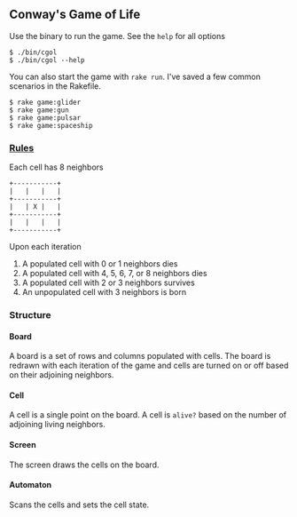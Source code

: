 ## Conway's Game of Life

Use the binary to run the game. See the `help` for all options

    $ ./bin/cgol
    $ ./bin/cgol --help

You can also start the game with `rake run`. I've saved a few common scenarios in the Rakefile.
    
    $ rake game:glider
    $ rake game:gun
    $ rake game:pulsar
    $ rake game:spaceship

### [Rules](http://www.bitstorm.org/gameoflife/)

Each cell has 8 neighbors

    +-----------+
    |   |   |   |
    +-----------+
    |   | X |   |
    +-----------+
    |   |   |   |
    +-----------+

Upon each iteration

1. A populated cell with 0 or 1 neighbors dies
1. A populated cell with 4, 5, 6, 7, or 8 neighbors dies
1. A populated cell with 2 or 3 neighbors survives
1. An unpopulated cell with 3 neighbors is born

### Structure

#### Board

A board is a set of rows and columns populated with cells.
The board is redrawn with each iteration of the game and cells are turned on or off based on their adjoining neighbors.

#### Cell

A cell is a single point on the board.
A cell is `alive?` based on the number of adjoining living neighbors.

#### Screen

The screen draws the cells on the board.

#### Automaton

Scans the cells and sets the cell state.
